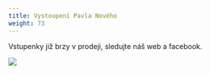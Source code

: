 ```yaml
---
title: Vystoupení Pavla Nového
weight: 73
---
```

Vstupenky již brzy v prodeji, sledujte náš web a facebook.

![](/images/uploads/2019-10-16_vystoupeni_pavel_novy.jpg)
